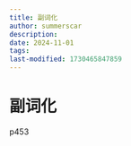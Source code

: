 ```yaml
---
title: 副词化
author: summerscar
description:
date: 2024-11-01
tags:
last-modified: 1730465847859
---
```


# 副词化
p453
